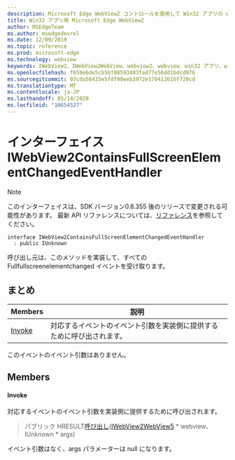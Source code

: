 ```yaml
---
description: Microsoft Edge WebView2 コントロールを使用して Win32 アプリの web コンテンツをホストする
title: Win32 アプリ用 Microsoft Edge WebView2
author: MSEdgeTeam
ms.author: msedgedevrel
ms.date: 12/09/2019
ms.topic: reference
ms.prod: microsoft-edge
ms.technology: webview
keywords: IWebView2、IWebView2WebView、webview2、webview、win32 アプリ、win32、edge
ms.openlocfilehash: f659e6de5cb5bf88593403fad77e56dd1bdcd976
ms.sourcegitcommit: 07cda56425e5fdf90eeb3972e17041261bf720cd
ms.translationtype: MT
ms.contentlocale: ja-JP
ms.lasthandoff: 05/14/2020
ms.locfileid: "10654527"
---
```

# インターフェイス IWebView2ContainsFullScreenElementChangedEventHandler 

> [!NOTE]
> このインターフェイスは、SDK バージョン0.8.355 後のリリースで変更される可能性があります。 最新 API リファレンスについては、[リファレンス](../../../webview2-api-reference.md)を参照してください。

```
interface IWebView2ContainsFullScreenElementChangedEventHandler
  : public IUnknown
```

呼び出し元は、このメソッドを実装して、すべての Fullfullscreenelementchanged イベントを受け取ります。

## まとめ

 Members                        | 説明
--------------------------------|---------------------------------------------
[Invoke](#invoke) | 対応するイベントのイベント引数を実装側に提供するために呼び出されます。

このイベントのイベント引数はありません。

## Members

#### Invoke 

対応するイベントのイベント引数を実装側に提供するために呼び出されます。

> パブリック HRESULT[呼び出し](#invoke)([IWebView2WebView5](IWebView2WebView5.md) * webview、IUnknown * args)

イベント引数はなく、args パラメーターは null になります。

